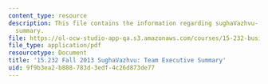 ```yaml
---
content_type: resource
description: This file contains the information regarding sughaVazhvu- team executive
  summary.
file: https://ol-ocw-studio-app-qa.s3.amazonaws.com/courses/15-232-business-model-innovation-global-health-in-frontier-markets-fall-2013/9f9b3ea2b888783d3edf4c26d873de77_MIT15_232F13_t5_excsummary.pdf
file_type: application/pdf
resourcetype: Document
title: '15.232 Fall 2013 SughaVazhvu: Team Executive Summary'
uid: 9f9b3ea2-b888-783d-3edf-4c26d873de77
---
```

